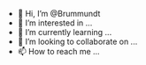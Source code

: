 - 👋 Hi, I’m @Brummundt
- 👀 I’m interested in ...
- 🌱 I’m currently learning ...
- 💞️ I’m looking to collaborate on ...
- 📫 How to reach me ...

<!---
Brummundt/Brummundt is a ✨ special ✨ repository because its `README.md` (this file) appears on your GitHub profile.
You can click the Preview link to take a look at your changes.
--->
